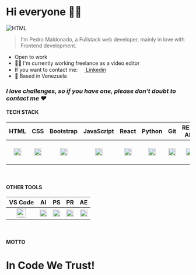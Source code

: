 # Hi everyone 👋🌵

<img src="./assets:img/fetiche2.png" alt="HTML"/>


> I'm Pedro Maldonado, a Fullstack web developer, mainly in love with Frontend development.

- Open to work
- 👨‍💻 I'm currently working freelance as a video editor
- If you want to contact me: <a href="https://www.linkedin.com/in/pedro-maldonado-tremont-362074106/"><img src="./assets:img/linkedin.png" width="15"> Linkedin</a>
- 📍 Based in Venezuela 
 
### ***I love challenges, so if you have one, please don't doubt to contact me ❤***

#### TECH STACK

|  HTML  |  CSS  |  Bootstrap  |  JavaScript  |  React  |  Python  |  Git  |  REST API  |  SQL Alchemy  |  SQL  | PostgreSQL  |
|:---:|:---:|:---:|:---:|:---:|:---:|:---:|:---:|:---:|:---:|:---:|
|  <img src="./assets:img/html.png" width="20" alt="HTML"/> | <img src="./assets:img/css.png" width="20" alt="CSS"/>  |  <img src="./assets:img/bootstrap.png" height="20" alt="Boostrap"/>  |  <img src="./assets:img/javascript.png" width="20" alt="JavaScript"/>  |  <img src="./assets:img/react-logo.png" width="20" alt="React JS"/> |   <img src="./assets:img/python-logo.png" width="20" alt="python"/>  |  <img src="./assets:img/git.png" width="20" alt="git"/>  | <img src="./assets:img/rest-api.png" width="20" alt="rest API"/>  |  <img src="./assets:img/sql-alchemy-logo.png" width="60" alt="SQL Alchemy"/>  | <img src="./assets:img/sql.png" width="40" alt="SQL"/>  | <img src="./assets:img/postgresql.png" width="20" alt="PostgreSQL"/>  |
<br>

#### OTHER TOOLS

|  VS Code  | AI | PS | PR | AE |
|:---:|:---:|:---:|:---:|:---:|
| <img src="./assets:img/vscode-logo.png" width="25" alt="VS Code"/> | <img src="./assets:img/ai-logo.png" width="20" alt="Adobe Illustrator"/>  |  <img src="./assets:img/ps-logo.png" height="20" alt="Photoshop"/>  |  <img src="./assets:img/premiere-pro-logo.png" height="20" alt="Premiere"/>  |  <img src="./assets:img/after-effects-cc-logo-png-transparent.png" width="20" alt="After Effects"/>  |
<br>

#### MOTTO

# In Code We Trust!



